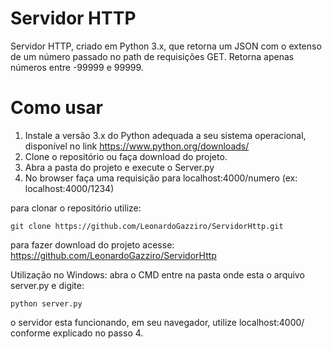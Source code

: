 # Servidor HTTP

Servidor HTTP, criado em Python 3.x, que retorna um JSON com o extenso de um número passado no path de requisições GET. Retorna apenas números entre -99999 e 99999.

# Como usar

1. Instale a versão 3.x do Python adequada a seu sistema operacional, disponível no link https://www.python.org/downloads/
2. Clone o repositório ou faça download do projeto.
3. Abra a pasta do projeto e execute o Server.py
4. No browser faça uma requisição para localhost:4000/numero (ex: localhost:4000/1234)


para clonar o repositório utilize:
```console
git clone https://github.com/LeonardoGazziro/ServidorHttp.git
```
para fazer download do projeto acesse:
https://github.com/LeonardoGazziro/ServidorHttp

Utilização no Windows:
abra o CMD entre na pasta onde esta o arquivo server.py e digite:
```console
python server.py
```

o servidor esta funcionando, em seu navegador, utilize localhost:4000/ conforme explicado no passo 4.